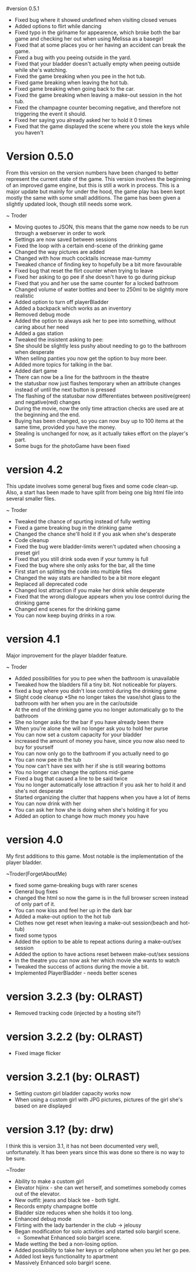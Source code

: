 #version 0.5.1
* Fixed bug where it showed undefined when visiting closed venues
* Added options to flirt while dancing
* Fixed typo in the girlname for appearence, which broke both the bar game and checking her out when using Melissa as a basegirl
* Fixed that at some places you or her having an accident can break the game.
* Fixed a bug with you peeing outside in the yard.
* Fixed that your bladder doesn't actually empty when peeing outside while she's watching.
* Fixed the game breaking when you pee in the hot tub.
* Fixed game breaking when leaving the hot tub.
* Fixed game breaking when going back to the car.
* Fixed the game breaking when leaving a make-out session in the hot tub.
* Fixed the champagne counter becoming negative, and therefore not triggering the event it should.
* Fixed her saying you already asked her to hold it 0 times
* Fixed that the game displayed the scene where you stole the keys while you haven't

# Version 0.5.0 
From this version on the version numbers have been changed to better represent the current state of the game.
This version involves the beginning of an improved game engine, but this is still a work in process. 
This is a major update but mainly for under the hood, the game play has been kept mostly the same with some small additions. 
The game has been given a slightly updated look, though still needs some work.

~ Troder

* Moving quotes to JSON, this means that the game now needs to be run through a webserver in order to work
* Settings are now saved between sessions
* Fixed the loop with a certain end-scene of the drinking game
* Changed the way pictures are added
* Changed with how much cocktails increase max-tummy
* Tweaked chance of finding key to hopefully be a bit more favourable
* Fixed bug that reset the flirt counter when trying to leave
* Fixed her asking to go pee if she doesn't have to go during pickup
* Fixed that you and her use the same counter for a locked bathroom
* Changed volume of water bottles and beer to 250ml to be slightly more realistic
* Added option to turn off playerBladder
* Added a backpack which works as an inventory
* Removed debug mode
* Added the option to always ask her to pee into something, without caring about her need
* Added a gas station
* Tweaked the insistent asking to pee:
* She should be slightly less pushy about needing to go to the bathroom when desperate
* When selling panties you now get the option to buy more beer.
* Added more topics for talking in the bar.
* Added dart game
* There can now be a line for the bathroom in the theatre
* the statusbar now just flashes temporary when an attribute changes instead of until the next button is pressed
* The flashing of the statusbar now differentiates between positive(green) and negative(red) changes
* During the movie, now the only time attraction checks are used are at the beginning and the end.
* Buying has been changed, so you can now buy up to 100 items at the same time, provided you have the money.
* Stealing is unchanged for now, as it actually takes effort on the player's part.
* Some bugs for the photoGame have been fixed

# version 4.2
This update involves some general bug fixes and some code clean-up. 
Also, a start has been made to have split from being one big html file into several smaller files.

~ Troder

* Tweaked the chance of spurting instead of fully wetting
* Fixed a game breaking bug in the drinking game
* Changed the chance she'll hold it if you ask when she's desperate
* Code cleanup
* Fixed the bug were bladder-limits weren't updated when choosing a preset girl
* Fixed that you still drink soda even if your tummy is full
* Fixed the bug where she only asks for the bar, all the time
* First start on splitting the code into multiple files
* Changed the way stats are handled to be a bit more elegant
* Replaced all deprecated code
* Changed lost attraction if you make her drink while desperate
* Fixed that the wrong dialogue appears when you lose control during the drinking game
* Changed end scenes for the drinking game
* You can now keep buying drinks in a row.

# version 4.1
Major improvement for the player bladder feature.

~ Troder

* Added possibilities for you to pee when the bathroom is unavailable
* Tweaked how the bladders fill a tiny bit. Not noticeable for players.
* fixed a bug where you didn't lose control during the drinking game
* Slight code cleanup
 *She no longer takes the vase/shot glass to the bathroom with her when you are in the car/outside
* At the end of the drinking game you no longer automatically go to the bathroom
* She no longer asks for the bar if you have already been there
* When you're alone she will no longer ask you to hold her purse
* You can now set a custom capacity for your bladder
* increased the amount of money you have, since you now also need to buy for yourself
* You can now only go to the bathroom if you actually need to go
* You can now pee in the tub
* You now can't have sex with her if she is still wearing bottoms
* You no longer can change the options mid-game
* Fixed a bug that caused a line to be said twice
* You no longer automatically lose attraction if you ask her to hold it and she's not desperate
* Started organizing the clutter that happens when you have a lot of items
* You can now drink with her
* You can ask her how she is doing when she's holding it for you
* Added an option to change how much money you have

# version 4.0
My first additions to this game. Most notable is the implementation of the player bladder.

~Troder(ForgetAboutMe)

* fixed some game-breaking bugs with rarer scenes
* General bug fixes
* changed the html so now the game is in the full browser screen instead of only part of it.
* You can now kiss and feel her up in the dark bar
* Added a make-out option to the hot tub
* Clothes now get reset when leaving a make-out session(beach and hot-tub)
* fixed some typos
* Added the option to be able to repeat actions during a make-out/sex session
* Added the option to have actions reset between make-out/sex sessions
* In the theatre you can now ask her which movie she wants to watch
* Tweaked the success of actions during the movie a bit.
* Implemented PlayerBladder - needs better scenes

# version 3.2.3 (by: OLRAST)
* Removed tracking code (injected by a hosting site?)


# version 3.2.2 (by: OLRAST)
* Fixed image flicker

# version 3.2.1 (by: OLRAST)

* Setting custom girl bladder capacity works now
* When using a custom girl with JPG pictures, pictures of the girl she's based on are displayed

# version 3.1? (by: drw)
I think this is version 3.1, it has not been documented very well, unfortunately. It has been years since this was done so there is no way to be sure.

~Troder

* Ability to make a custom girl 
* Elevator hijinx - she can wet herself, and sometimes
    somebody comes out of the elevator. 
* New outfit: jeans and black tee - both tight. 
* Records empty champagne bottle
* Bladder size reduces when she holds it too long.
* Enhanced debug mode
* Flirting with the lady bartender in the club -> jelousy
* Began modification for solo activities and started solo bargirl scene.
    *  Somewhat Enhanced solo bargirl scene. 
* Made wetting the bed a non-losing option. 
* Added possibility to take her keys or cellphone when you let her go pee.
* Added lost keys functionality to apartment 
* Massively Enhanced solo bargirl scene.

